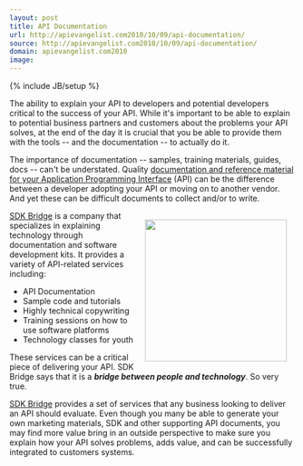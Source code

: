 ```yaml
---
layout: post
title: API Documentation
url: http://apievangelist.com2010/10/09/api-documentation/
source: http://apievangelist.com2010/10/09/api-documentation/
domain: apievangelist.com2010
image: 
---
```

{% include JB/setup %}
The ability to explain your API to developers and potential developers critical to the success of your API.  While it's important to be able to explain to potential business partners and customers about the problems your API solves, at the end of the day it is crucial that you be able to provide them with the tools -- and the documentation -- to actually do it.<p></p>
The importance of documentation -- samples, training materials, guides, docs -- can't be understated.  Quality <a href="http://sdkbridge.com/index.php" target="_blank">documentation and reference material for your Application Programming Interface</a> (API) can be the difference between a developer adopting your API or moving on to another vendor.  And yet these can be difficult documents to collect and/or to write.<p></p>
<img class="alignnone" style="padding: 15px;" title="SDK Bridge" src="http://sdkbridge.com/images/ui/SDKBridge-logo.gif" alt="" width="250" align="right" /><a href="http://sdkbridge.com/index.php" target="_blank">SDK Bridge</a> is a company that specializes in explaining technology through documentation and software development kits.  It provides a variety of API-related services including:
<ul class="mainlist">
	<li>API Documentation</li>
	<li>Sample code and tutorials</li>
	<li>Highly technical copywriting</li>
	<li>Training sessions on how to use software platforms</li>
	<li>Technology classes for youth</li>
</ul>
These services can be a critical piece of delivering your API.  SDK Bridge says that it is a <strong><em>bridge between people and technology</em></strong>.  So very true.<p></p>
<a href="http://sdkbridge.com/index.php" target="_blank">SDK Bridge</a> provides a set of services that any business looking to deliver an API should evaluate.  Even though you many be able to generate your own marketing materials, SDK and other supporting API documents, you may find more value bring in an outside perspective to make sure you explain how your API solves problems, adds value, and can be successfully integrated to customers systems.

